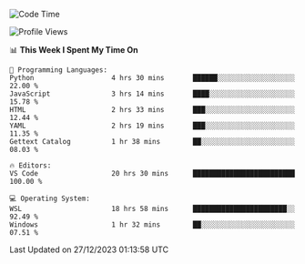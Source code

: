 <!--START_SECTION:waka-->
![Code Time](http://img.shields.io/badge/Code%20Time-465%20hrs%2056%20mins-blue)

![Profile Views](http://img.shields.io/badge/Profile%20Views-2-blue)

📊 **This Week I Spent My Time On** 

```text
💬 Programming Languages: 
Python                   4 hrs 30 mins       ██████░░░░░░░░░░░░░░░░░░░   22.00 % 
JavaScript               3 hrs 14 mins       ████░░░░░░░░░░░░░░░░░░░░░   15.78 % 
HTML                     2 hrs 33 mins       ███░░░░░░░░░░░░░░░░░░░░░░   12.44 % 
YAML                     2 hrs 19 mins       ███░░░░░░░░░░░░░░░░░░░░░░   11.35 % 
Gettext Catalog          1 hr 38 mins        ██░░░░░░░░░░░░░░░░░░░░░░░   08.03 % 

🔥 Editors: 
VS Code                  20 hrs 30 mins      █████████████████████████   100.00 % 

💻 Operating System: 
WSL                      18 hrs 58 mins      ███████████████████████░░   92.49 % 
Windows                  1 hr 32 mins        ██░░░░░░░░░░░░░░░░░░░░░░░   07.51 % 
```


 Last Updated on 27/12/2023 01:13:58 UTC
<!--END_SECTION:waka-->
